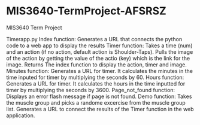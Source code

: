 # MIS3640-TermProject-AFSRSZ
MIS3640 Term Project

Timerapp.py
Index function: Generates a URL that connects the python code to a web app to display the results
Timer function: Takes a time (num) and an action (if no action, default action is Shoulder-Taps). Pulls the image of the action by getting the value of the actio (key) which is the link for the image. Returns The index function to display the action, timer and image.
Minutes function: Generates a URL for timer. It calculates the minutes in the time inputed for timer by multiplying the seconds by 60.
Hours function: Generates a URL for timer. It calculates the hours in the time inputted for timer by multiplying the seconds by 3600.
Page_not_found function: Displays an error flash message if page is not found.
Demo function: Takes the muscle group and picks a randome excercise from the muscle group list. Generates a URL to connect the results of the Timer function in the web application.
